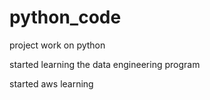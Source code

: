 # python_code
project work on python

started learning the data engineering program

started aws learning